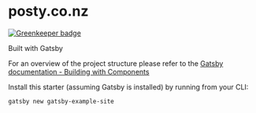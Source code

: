 # posty.co.nz

[![Greenkeeper badge](https://badges.greenkeeper.io/posty72/posty.co.nz.svg)](https://greenkeeper.io/)

Built with Gatsby

For an overview of the project structure please refer to the [Gatsby documentation - Building with Components](https://www.gatsbyjs.org/docs/building-with-components/)

Install this starter (assuming Gatsby is installed) by running from your CLI:
```
gatsby new gatsby-example-site
```
